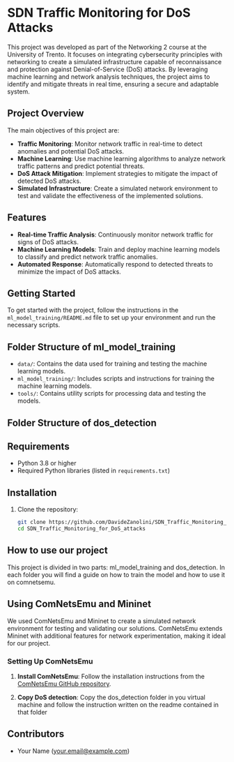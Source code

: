 # SDN Traffic Monitoring for DoS Attacks

This project was developed as part of the Networking 2 course at the University of Trento. It focuses on integrating cybersecurity principles with networking to create a simulated infrastructure capable of reconnaissance and protection against Denial-of-Service (DoS) attacks. By leveraging machine learning and network analysis techniques, the project aims to identify and mitigate threats in real time, ensuring a secure and adaptable system.

## Project Overview

The main objectives of this project are:
- **Traffic Monitoring**: Monitor network traffic in real-time to detect anomalies and potential DoS attacks.
- **Machine Learning**: Use machine learning algorithms to analyze network traffic patterns and predict potential threats.
- **DoS Attack Mitigation**: Implement strategies to mitigate the impact of detected DoS attacks.
- **Simulated Infrastructure**: Create a simulated network environment to test and validate the effectiveness of the implemented solutions.

## Features

- **Real-time Traffic Analysis**: Continuously monitor network traffic for signs of DoS attacks.
- **Machine Learning Models**: Train and deploy machine learning models to classify and predict network traffic anomalies.
- **Automated Response**: Automatically respond to detected threats to minimize the impact of DoS attacks.

## Getting Started

To get started with the project, follow the instructions in the `ml_model_training/README.md` file to set up your environment and run the necessary scripts.

## Folder Structure of ml_model_training

- `data/`: Contains the data used for training and testing the machine learning models.
- `ml_model_training/`: Includes scripts and instructions for training the machine learning models.
- `tools/`: Contains utility scripts for processing data and testing the models.

## Folder Structure of dos_detection



## Requirements

- Python 3.8 or higher
- Required Python libraries (listed in `requirements.txt`)

## Installation

1. Clone the repository:
   ```sh
   git clone https://github.com/DavideZanolini/SDN_Traffic_Monitoring_for_DoS_attacks.git
   cd SDN_Traffic_Monitoring_for_DoS_attacks
   ```

## How to use our project

This project is divided in two parts: ml_model_training and dos_detection. In each folder you will find a guide on how to train the model and how to use it on comnetsemu.

## Using ComNetsEmu and Mininet

We used ComNetsEmu and Mininet to create a simulated network environment for testing and validating our solutions. ComNetsEmu extends Mininet with additional features for network experimentation, making it ideal for our project.

### Setting Up ComNetsEmu

1. **Install ComNetsEmu**:
   Follow the installation instructions from the [ComNetsEmu GitHub repository](https://github.com/stevelorenz/comnetsemu).

2. **Copy DoS detection**:
    Copy the dos_detection folder in you virtual machine and follow the instruction written on the readme contained in that folder
 
## Contributors

- Your Name (your.email@example.com)